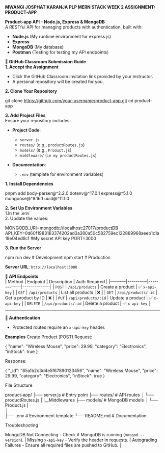 **MWANGI JOSPHAT KARANJA PLP MERN STACK WEEK 2 ASSIGNMENT: PRODUCT-APP**
 
**Product-app API - Node.js, Express & MongoDB**  
A RESTful API for managing products with authentication, built with:  
- **Node.js** (My runtime environment for express js)
- **Express**  
- **MongoDB**  (My database) 
- **Postman** (Testing for testing my API endpoints)  


**📝 GitHub Classroom Submission Guide**  
**1. Accept the Assignment**  
- Click the GitHub Classroom invitation link provided by your instructor.  
- A personal repository will be created for you.  

**2. Clone Your Repository**  
 
git clone https://github.com/your-username/product-app.git
cd product-app
 

**3. Add Project Files**  
Ensure your repository includes:  
- **Project Code**:  
  - `server.js`  
  - `routes/` (e.g., `productRoutes.js`)  
  - `models/` (e.g., `Product.js`)  
  - `middleware/` (`in my productRoutes.js`) 
- **Documentation**:  
 
  - `.env` (template for environment variables)  

  
**1. Install Dependencies**  

pnpm add body-parser@^2.2.0 dotenv@^17.0.1 express@^5.1.0 mongoose@^8.16.1 uuid@^11.1.0
 

**2. Set Up Environment Variables**  
1.In the .env`  
2. Update the values:  
   
   MONGODB_URI=mongodb://localhost:27017/productDB
   API_KEY=0d60f1983183374202ad3a380a50c582759ec122889968aeeb1c1a18e04ed9c1 #My secret API key
   PORT=3000
  

**3. Run the Server**  
 
npm run dev  # Development
npm start    # Production
 
**Server URL**: `http://localhost:3000`  



**📡 API Endpoints**  
| Method | Endpoint | Description | Auth Required |
|--------|----------|-------------|--------------|
| `POST` | `/api/products` | Create a product | ✅ `x-api-key` |
| `GET`  | `/api/products` | List all products | ❌ |
| `GET`  | `/api/products/:id` | Get a product by ID | ❌ |
| `PUT`  | `/api/products/:id` | Update a product | ✅ `x-api-key` |
| `DELETE` | `/api/products/:id` | Delete a product | ✅ `x-api-key` |

---

 **🔐 Authentication**  
- Protected routes require an `x-api-key` header.  
 

**Examples** 
Create Product (POST) 
Request:  
 
{
  "name": "Wireless Mouse",
  "price": 29.99,
  "category": "Electronics",
  "inStock": true
} 

Response:  
 
{
  "_id": "65a1b2c3d4e5f67890123456",
  "name": "Wireless Mouse",
  "price": 29.99,
  "category": "Electronics",
  "inStock": true
}
 

 
 File Structure  
 
product-app/
├── server.js          # Entry point
├── routes/            # API routes
│   └── productRoutes.js
|   |__Middlewares
├── models/            # MongoDB models
│   └── Product.js
|     
│    
├── .env               # Environment template
└── README.md          # Documentation
 
 

 Troubleshooting  
 
 MongoDB Not Connecting - Check if MongoDB is running (`mongod --version`). |
 Missing `x-api-key` - Verify the header in requests. |
 Autograding Failures -  Ensure all required files are pushed to GitHub. |

 